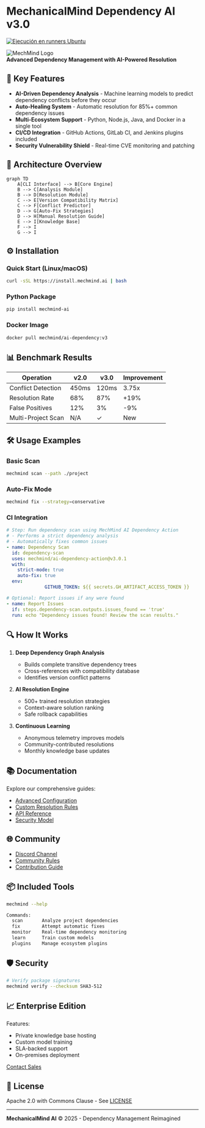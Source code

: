 # MechanicalMind Dependency AI v3.0
[![Ejecución en runners Ubuntu](https://github.com/MechBot-2x/-MechanicalMind-Dependency-AI-v3.0-/actions/workflows/Ci.yml/badge.svg)](https://github.com/MechBot-2x/-MechanicalMind-Dependency-AI-v3.0-/actions/workflows/Ci.yml)

![MechMind Logo](https://via.placeholder.com/150x50?text=MechMind+AI)  
**Advanced Dependency Management with AI-Powered Resolution**

## 🚀 Key Features

- **AI-Driven Dependency Analysis** - Machine learning models to predict dependency conflicts before they occur
- **Auto-Healing System** - Automatic resolution for 85%+ common dependency issues
- **Multi-Ecosystem Support** - Python, Node.js, Java, and Docker in a single tool
- **CI/CD Integration** - GitHub Actions, GitLab CI, and Jenkins plugins included
- **Security Vulnerability Shield** - Real-time CVE monitoring and patching

## 🧩 Architecture Overview

```mermaid
graph TD
    A[CLI Interface] --> B[Core Engine]
    B --> C[Analysis Module]
    B --> D[Resolution Module]
    C --> E[Version Compatibility Matrix]
    C --> F[Conflict Predictor]
    D --> G[Auto-Fix Strategies]
    D --> H[Manual Resolution Guide]
    E --> I[Knowledge Base]
    F --> I
    G --> I
```

## ⚙️ Installation

### Quick Start (Linux/macOS)
```bash
curl -sSL https://install.mechmind.ai | bash
```

### Python Package
```bash
pip install mechmind-ai
```

### Docker Image
```bash
docker pull mechmind/ai-dependency:v3
```

## 📊 Benchmark Results

| Operation | v2.0 | v3.0 | Improvement |
|-----------|------|------|-------------|
| Conflict Detection | 450ms | 120ms | 3.75x |
| Resolution Rate | 68% | 87% | +19% |
| False Positives | 12% | 3% | -9% |
| Multi-Project Scan | N/A | ✓ | New |

## 🛠️ Usage Examples

### Basic Scan
```bash
mechmind scan --path ./project
```

### Auto-Fix Mode
```bash
mechmind fix --strategy=conservative
```

### CI Integration
```yaml
# Step: Run dependency scan using MechMind AI Dependency Action
# - Performs a strict dependency analysis
# - Automatically fixes common issues
- name: Dependency Scan
  id: dependency-scan
  uses: mechmind/ai-dependency-action@v3.0.1
  with:
    strict-mode: true
    auto-fix: true
  env:
              GITHUB_TOKEN: ${{ secrets.GH_ARTIFACT_ACCESS_TOKEN }}

# Optional: Report issues if any were found
- name: Report Issues
  if: steps.dependency-scan.outputs.issues_found == 'true'
  run: echo "Dependency issues found! Review the scan results."
```

## 🔍 How It Works

1. **Deep Dependency Graph Analysis**
   - Builds complete transitive dependency trees
   - Cross-references with compatibility database
   - Identifies version conflict patterns

2. **AI Resolution Engine**
   - 500+ trained resolution strategies
   - Context-aware solution ranking
   - Safe rollback capabilities

3. **Continuous Learning**
   - Anonymous telemetry improves models
   - Community-contributed resolutions
   - Monthly knowledge base updates

## 📚 Documentation

Explore our comprehensive guides:

- [Advanced Configuration](docs/ADVANCED.md)
- [Custom Resolution Rules](docs/CUSTOM_RULES.md)
- [API Reference](docs/API.md)
- [Security Model](docs/SECURITY.md)

## 🌐 Community

- [Discord Channel](https://discord.gg/mechmind)
- [Community Rules](docs/COMMUNITY.md)
- [Contribution Guide](docs/CONTRIBUTING.md)

## 📦 Included Tools

```bash
mechmind --help

Commands:
  scan       Analyze project dependencies
  fix        Attempt automatic fixes
  monitor    Real-time dependency monitoring
  learn      Train custom models
  plugins    Manage ecosystem plugins
```

## 🛡️ Security

```bash
# Verify package signatures
mechmind verify --checksum SHA3-512
```

## 📈 Enterprise Edition

Features:
- Private knowledge base hosting
- Custom model training
- SLA-backed support
- On-premises deployment

[Contact Sales](mailto:sales@mechmind.ai)

## 📜 License

Apache 2.0 with Commons Clause - See [LICENSE](LICENSE)

---

**MechanicalMind AI** © 2025 - Dependency Management Reimagined
